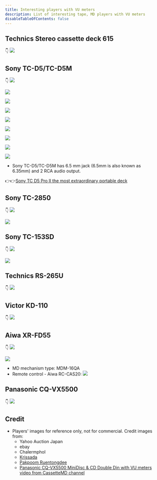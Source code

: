 ```yaml
---
title: Interesting players with VU meters
description: List of interesting tape, MD players with VU meters
disableTableOfContents: false
---
```


##  Technics Stereo cassette deck 615
👇
![](images/interesting-players-with-vu-meters/technics-stereo-cassette-deck-615-01.png)

## Sony TC-D5/TC-D5M
👇
![](images/interesting-players-with-vu-meters/sony-tc-d5m-01.png)

![](images/interesting-players-with-vu-meters/sony-tc-d5m-02.png)

![](images/interesting-players-with-vu-meters/sony-tc-d5-01.png)

![](images/interesting-players-with-vu-meters/sony-tc-d5-02.png)

![](images/interesting-players-with-vu-meters/sony-tc-d5-03.png)

![](images/interesting-players-with-vu-meters/sony-tc-d5-04.png)

![](images/interesting-players-with-vu-meters/sony-tc-d5-05.png)

![](images/interesting-players-with-vu-meters/sony-tc-d5-06.png)

![](images/interesting-players-with-vu-meters/sony-tc-d5-07.png)

- Sony TC-D5/TC-D5M has 6.5 mm jack (6.5mm is also known as 6.35mm) and 2 RCA audio output.

👉👉[Sony TC D5 Pro II the most extraordinary portable deck](http://www.walkman-archive.com/wa/2012/06/sony-tc-d5-pro-ii-the-most-extraordinary-portable-deck/)

## Sony TC-2850
👇
![](images/interesting-players-with-vu-meters/sony-tc-2850-01.png)

![](images/interesting-players-with-vu-meters/sony-tc-2850-02.png)

## Sony TC-153SD
👇
![](images/interesting-players-with-vu-meters/sony-tc-153sd-01.png)

![](images/interesting-players-with-vu-meters/sony-tc-153sd-02.png)

## Technics​ RS-265U
👇
![](images/interesting-players-with-vu-meters/technics​-rs-265u-01.png)

## Victor KD-110
👇
![](images/interesting-players-with-vu-meters/victor-kd-110.png)

## Aiwa XR-FD55
👇
![](images/interesting-players-with-vu-meters/aiwa-xr-fd55-01.png)

![](images/interesting-players-with-vu-meters/aiwa-xr-fd55-02.png)

- MD mechanism type: MDM-16QA
- Remote control - Aiwa RC-CAS20:
![](images/interesting-players-with-vu-meters/aiwa-rc-cas20.png)

## Panasonic CQ-VX5500
👇
![](images/interesting-players-with-vu-meters/panasonic-cq-vx5500.png)

## Credit
- Players' images for reference only, not for commercial. Credit images from:
  - Yahoo Auction Japan
  - ebay
  - Chalermphol
  - [Krissada](https://www.facebook.com/kiffheavyfamily/)
  - [Pakpoom Ruentongdee](https://www.facebook.com/PAKPOOM45)
  - [Panasonic CQ-VX5500 MiniDisc & CD Double Din with VU meters video from CassetteMD channel](https://www.youtube.com/watch?v=_WBjpiYBdSw)
